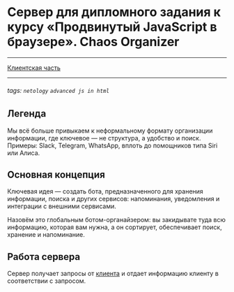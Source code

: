 # Сервер для дипломного задания к курсу «Продвинутый JavaScript в браузере». Chaos Organizer

---

[Клиентская часть](https://github.com/Turovae/ahj-organizer-client)

---

###### tags: `netology` `advanced js in html`

## Легенда

Мы всё больше привыкаем к неформальному формату организации информации, где ключевое — не структура, а удобство и поиск. Примеры: Slack, Telegram, WhatsApp, вплоть до помощников типа Siri или Алиса.

## Основная концепция

Ключевая идея — создать бота, предназначенного для хранения информации, поиска и других сервисов: напоминания, уведомления и интеграции с внешними сервисами.

Назовём это глобальным ботом-органайзером: вы закидывате туда всю информацию, которая вам нужна, а он сортирует, обеспечивает поиск, хранение и напоминание.

## Работа сервера

Сервер получает запросы от [клиента](https://github.com/Turovae/ahj-organizer-client) и отдает информацию клиенту в соответствии с запросом.
